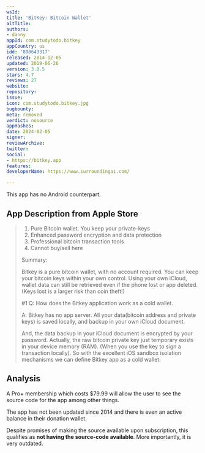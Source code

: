 ```yaml
---
wsId: 
title: 'BitKey: Bitcoin Wallet'
altTitle: 
authors:
- danny
appId: com.studytodo.bitkey
appCountry: us
idd: '898643317'
released: 2014-12-05
updated: 2019-06-26
version: 3.0.5
stars: 4.7
reviews: 27
website: 
repository: 
issue: 
icon: com.studytodo.bitkey.jpg
bugbounty: 
meta: removed
verdict: nosource
appHashes: 
date: 2024-02-05
signer: 
reviewArchive: 
twitter: 
social:
- https://bitkey.app
features: 
developerName: https://www.surroundingai.com/

---
```


This app has no Android counterpart.

## App Description from Apple Store

> 1. Pure Bitcoin wallet. You keep your private-keys
> 2. Enhanced password encryption and data protection
> 3. Professional bitcoin transaction tools
> 4. Cannot buy/sell here
>
> Summary:
>
> Bitkey is a pure bitcoin wallet, with no account required. You can keep your bitcoin keys within your own control. Using your own iCloud, wallet data can still be retrieved even if the phone lost or app deleted. (Keys lost is a larger risk than coin theft!)
>
> #1 Q: How does the Bitkey application work as a cold wallet.
>
> A: Bitkey has no app server. All your data(bitcoin address and private keys) is saved locally, and backup in your own iCloud document.
>
> And, the data backup in your iCloud document is encrypted by your password. Actually, the raw bitcoin private key just temporary exists in your device memory (RAM). (When you use the key to sign a transaction locally). So with the excellent iOS sandbox isolation mechanisms we can define Bitkey app as a cold wallet.

## Analysis 

A Pro+ membership which costs $79.99 will allow the user to see the source code for the app among other things.

The app has not been updated since 2014 and there is even an active balance in their donation wallet. 

Despite promises of making the source available upon subscription, this qualifies as **not having the source-code available**. More importantly, it is very outdated.

